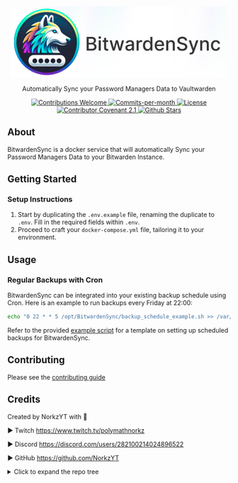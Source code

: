 <p align="center">
    <img src="docs/content/assets/img/bitwardensync-cover-rl.png" width="490">
</p>

<p align="center">Automatically Sync your Password Managers Data to Vaultwarden</p>
<div align="center">
  <!-- Contributions Welcome Badge -->
  <a href="CODE_OF_CONDUCT.md" target="_blank">
    <img src="https://img.shields.io/badge/contributions-welcome-brightgreen?logo=github" alt="Contributions Welcome">
  </a>
  <!-- Commits per Month -->
  <a href="https://github.com/NorkzYT/BitwardenSync/pulse">
    <img src="https://img.shields.io/github/commit-activity/m/NorkzYT/BitwardenSync" alt="Commits-per-month">
  </a>
  <!-- License Badge -->
  <a href="https://github.com/NorkzYT/BitwardenSync/blob/main/LICENSE" target="_blank">
    <img src="https://img.shields.io/badge/license-GNUv3-purple" alt="License">
  </a>
  <!-- Contributor Covenant Badge -->
  <a href="https://contributor-covenant.org/version/2/1/code_of_conduct/" target="_blank">
    <img src="https://img.shields.io/badge/Contributor%20Covenant-2.1-purple" alt="Contributor Covenant 2.1">
  </a>
  <!-- Github Stars Badge -->
  <a href="https://github.com/NorkzYT/BitwardenSync/stargazers" target="_blank">
    <img src="https://img.shields.io/github/stars/NorkzYT/BitwardenSync" alt="Github Stars">
  </a>
</div>


## About

BitwardenSync is a docker service that will automatically Sync your Password Managers Data to your Bitwarden Instance. 

## Getting Started

### Setup Instructions
1. Start by duplicating the `.env.example` file, renaming the duplicate to `.env`. Fill in the required fields within `.env`.
2. Proceed to craft your `docker-compose.yml` file, tailoring it to your environment.

## Usage

### Regular Backups with Cron
BitwardenSync can be integrated into your existing backup schedule using Cron. Here is an example to run backups every Friday at 22:00:

```bash
echo "0 22 * * 5 /opt/BitwardenSync/backup_schedule_example.sh >> /var/log/backup_schedule_example.log 2>&1" | crontab -
```

Refer to the provided [example script](./backup_schedule_example.sh) for a template on setting up scheduled backups for BitwardenSync.


## Contributing

Please see the [contributing guide](./CONTRIBUTING.md)

## Credits

Created by NorkzYT with 💛

► Twitch <https://www.twitch.tv/polymathnorkz>

► Discord <https://discord.com/users/282100214024896522>

► GitHub <https://github.com/NorkzYT>

<details>
<summary>Click to expand the repo tree</summary>

<!-- tree generated by repoTree.py starts here -->